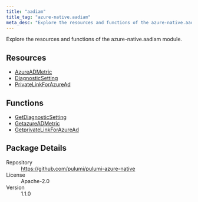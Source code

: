 ```yaml
---
title: "aadiam"
title_tag: "azure-native.aadiam"
meta_desc: "Explore the resources and functions of the azure-native.aadiam module."
---
```


<!-- WARNING: this file was generated by Pulumi Docs Generator. -->
<!-- Do not edit by hand unless you're certain you know what you are doing! -->

Explore the resources and functions of the azure-native.aadiam module.

<h2 id="resources">Resources</h2>
<ul class="api">
    <li><a href="azureadmetric" title="AzureADMetric"><span class="symbol resource"></span>AzureADMetric</a></li>
    <li><a href="diagnosticsetting" title="DiagnosticSetting"><span class="symbol resource"></span>DiagnosticSetting</a></li>
    <li><a href="privatelinkforazuread" title="PrivateLinkForAzureAd"><span class="symbol resource"></span>PrivateLinkForAzureAd</a></li>
</ul>

<h2 id="functions">Functions</h2>
<ul class="api">
    <li><a href="getdiagnosticsetting" title="GetDiagnosticSetting"><span class="symbol function"></span>GetDiagnosticSetting</a></li>
    <li><a href="getazureadmetric" title="GetazureADMetric"><span class="symbol function"></span>GetazureADMetric</a></li>
    <li><a href="getprivatelinkforazuread" title="GetprivateLinkForAzureAd"><span class="symbol function"></span>GetprivateLinkForAzureAd</a></li>
</ul>

<h2 id="package-details">Package Details</h2>
<dl class="package-details">
	<dt>Repository</dt>
	<dd><a href="https://github.com/pulumi/pulumi-azure-native">https://github.com/pulumi/pulumi-azure-native</a></dd>
	<dt>License</dt>
	<dd>Apache-2.0</dd>
	<dt>Version</dt>
	<dd>1.1.0</dd>
</dl>

